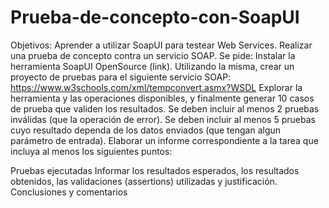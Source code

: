 # Prueba-de-concepto-con-SoapUI

Objetivos:
Aprender a utilizar SoapUI para testear Web Services.
Realizar una prueba de concepto contra un servicio SOAP.
Se pide:
Instalar la herramienta SoapUI OpenSource (link).
Utilizando la misma, crear un proyecto de pruebas para el siguiente servicio SOAP:
https://www.w3schools.com/xml/tempconvert.asmx?WSDL
Explorar la herramienta y las operaciones disponibles, y finalmente generar 10 casos de prueba que validen los resultados.
Se deben incluir al menos 2 pruebas inválidas (que la operación de error).
Se deben incluir al menos 5 pruebas cuyo resultado dependa de los datos enviados (que tengan algun parámetro de entrada).
Elaborar un informe correspondiente a la tarea que incluya al menos los siguientes puntos:

Pruebas ejecutadas
Informar los resultados esperados, los resultados obtenidos, las validaciones (assertions) utilizadas y justificación.
Conclusiones y comentarios
